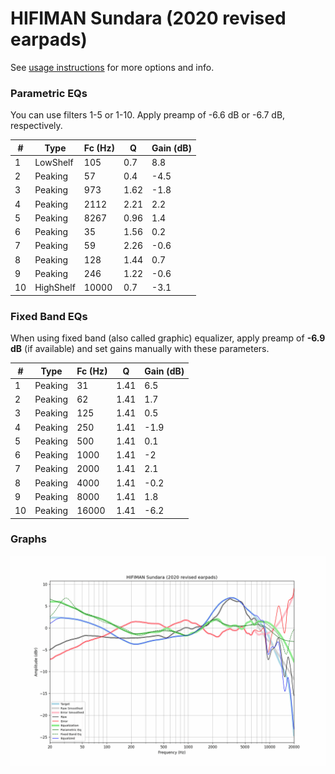 # HIFIMAN Sundara (2020 revised earpads)
See [usage instructions](https://github.com/jaakkopasanen/AutoEq#usage) for more options and info.

### Parametric EQs
You can use filters 1-5 or 1-10. Apply preamp of -6.6 dB or -6.7 dB, respectively.

|   # | Type      |   Fc (Hz) |    Q |   Gain (dB) |
|-----|-----------|-----------|------|-------------|
|   1 | LowShelf  |       105 | 0.7  |         8.8 |
|   2 | Peaking   |        57 | 0.4  |        -4.5 |
|   3 | Peaking   |       973 | 1.62 |        -1.8 |
|   4 | Peaking   |      2112 | 2.21 |         2.2 |
|   5 | Peaking   |      8267 | 0.96 |         1.4 |
|   6 | Peaking   |        35 | 1.56 |         0.2 |
|   7 | Peaking   |        59 | 2.26 |        -0.6 |
|   8 | Peaking   |       128 | 1.44 |         0.7 |
|   9 | Peaking   |       246 | 1.22 |        -0.6 |
|  10 | HighShelf |     10000 | 0.7  |        -3.1 |

### Fixed Band EQs
When using fixed band (also called graphic) equalizer, apply preamp of **-6.9 dB** (if available) and set gains manually with these parameters.

|   # | Type    |   Fc (Hz) |    Q |   Gain (dB) |
|-----|---------|-----------|------|-------------|
|   1 | Peaking |        31 | 1.41 |         6.5 |
|   2 | Peaking |        62 | 1.41 |         1.7 |
|   3 | Peaking |       125 | 1.41 |         0.5 |
|   4 | Peaking |       250 | 1.41 |        -1.9 |
|   5 | Peaking |       500 | 1.41 |         0.1 |
|   6 | Peaking |      1000 | 1.41 |        -2   |
|   7 | Peaking |      2000 | 1.41 |         2.1 |
|   8 | Peaking |      4000 | 1.41 |        -0.2 |
|   9 | Peaking |      8000 | 1.41 |         1.8 |
|  10 | Peaking |     16000 | 1.41 |        -6.2 |

### Graphs
![](./HIFIMAN%20Sundara%20(2020%20revised%20earpads).png)

